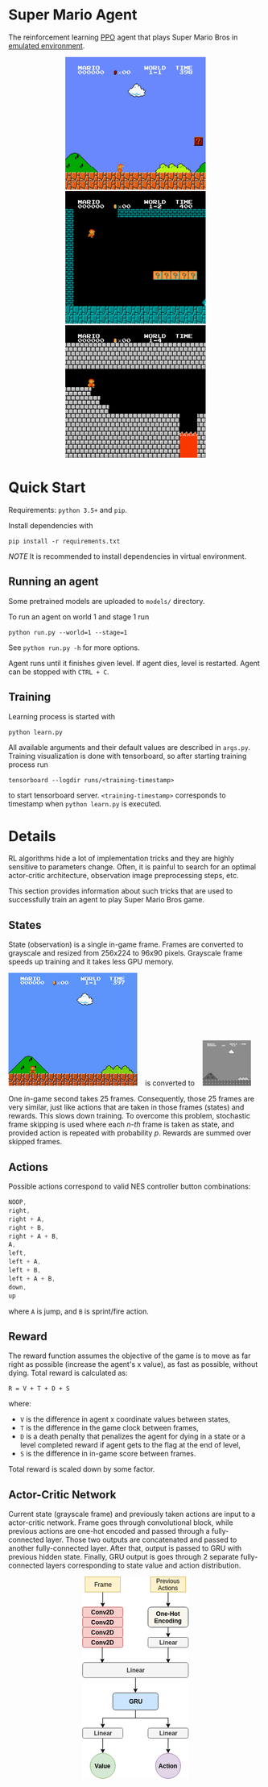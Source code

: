 # Super Mario Agent

The reinforcement learning [PPO](https://arxiv.org/abs/1707.06347) agent that
plays Super Mario Bros in [emulated environment](https://github.com/Kautenja/gym-super-mario-bros).

<p align="center">
  <img src="./images/level_1_1.gif">
  <img src="./images/level_1_2.gif">
  <img src="./images/level_1_4.gif">
</p>

# Quick Start

Requirements: `python 3.5+` and `pip`.

Install dependencies with

```
pip install -r requirements.txt
```

*NOTE* It is recommended to install dependencies in virtual environment.


## Running an agent

Some pretrained models are uploaded to `models/` directory.

To run an agent on world 1 and stage 1 run

```
python run.py --world=1 --stage=1
```

See `python run.py -h` for more options.

Agent runs until it finishes given level. If agent dies, level is restarted.
Agent can be stopped with `CTRL + C`.

## Training

Learning process is started with

```
python learn.py
```

All available arguments and their default values are described in `args.py`.
Training visualization is done with tensorboard, so after starting training
process run

```
tensorboard --logdir runs/<training-timestamp>
```

to start tensorboard server. `<training-timestamp>` corresponds to timestamp
when `python learn.py` is executed.

# Details

RL algorithms hide a lot of implementation tricks and they are highly sensitive
to parameters change. Often, it is painful to search for an optimal
actor-critic architecture, observation image preprocessing steps, etc.

This section provides information about such tricks that are used to
successfully train an agent to play Super Mario Bros game.

## States

State (observation) is a single in-game frame. Frames are converted to
grayscale and resized from 256x224 to 96x90 pixels.  Grayscale frame speeds up
training and it takes less GPU memory.

![frame](./images/frame.png "Original Frame") &nbsp;&nbsp; is converted to &nbsp;&nbsp; ![grayscale](./images/grayscale_frame.png "Grayscale")

One in-game second takes 25 frames. Consequently, those 25 frames are very
similar, just like actions that are taken in those frames (states) and rewards.
This slows down training.  To overcome this problem, stochastic frame skipping
is used where each _n-th_ frame is taken as state, and provided action is
repeated with probability _p_. Rewards are summed over skipped frames.

## Actions

Possible actions correspond to valid NES controller button combinations:

```c
NOOP,
right,
right + A,
right + B,
right + A + B,
A,
left,
left + A,
left + B,
left + A + B,
down,
up
```

where `A` is jump, and `B` is sprint/fire action.

## Reward

The reward function assumes the objective of the game is to move as far right
as possible (increase the agent's x value), as fast as possible, without dying.
Total reward is calculated as:

```
R = V + T + D + S
```

where:

- `V` is the difference in agent x coordinate values between states,
- `T` is the difference in the game clock between frames,
- `D` is a death penalty that penalizes the agent for dying in a state or
a level completed reward if agent gets to the flag at the end of level,
- `S` is the difference in in-game score between frames.

Total reward is scaled down by some factor.

## Actor-Critic Network

Current state (grayscale frame) and previously taken actions are input to a
actor-critic network. Frame goes through convolutional block, while previous
actions are one-hot encoded and passed through a fully-connected layer. Those
two outputs are concatenated and passed to another fully-connected layer. After
that, output is passed to GRU with previous hidden state. Finally, GRU output
is goes through 2 separate fully-connected layers corresponding to state value
and action distribution.

<p align="center">
  <img src="./images/actor_critic_net.png">
</p>
